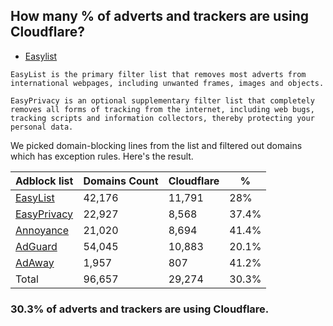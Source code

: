 ## How many % of adverts and trackers are using Cloudflare?


- [Easylist](https://web.archive.org/web/20210516110248/https://easylist.to/)
```
EasyList is the primary filter list that removes most adverts from international webpages, including unwanted frames, images and objects.

EasyPrivacy is an optional supplementary filter list that completely removes all forms of tracking from the internet, including web bugs, tracking scripts and information collectors, thereby protecting your personal data.
```


We picked domain-blocking lines from the list and filtered out domains which has exception rules.
Here's the result.


| Adblock list | Domains Count | Cloudflare | % |
| --- | --- | --- | --- |
| [EasyList](https://easylist.to/easylist/easylist.txt) | 42,176 | 11,791 | 28% |
| [EasyPrivacy](https://easylist.to/easylist/easyprivacy.txt) | 22,927 | 8,568 | 37.4% |
| [Annoyance](https://secure.fanboy.co.nz/fanboy-annoyance.txt) | 21,020 | 8,694 | 41.4% |
| [AdGuard](https://adguardteam.github.io/AdGuardSDNSFilter/Filters/filter.txt) | 54,045 | 10,883 | 20.1% |
| [AdAway](https://raw.githubusercontent.com/AdAway/adaway.github.io/master/hosts.txt) | 1,957 | 807 | 41.2% |
| Total | 96,657 | 29,274 | 30.3% |


### 30.3% of adverts and trackers are using Cloudflare.